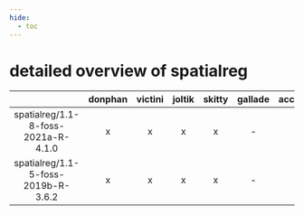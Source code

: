 ```yaml
---
hide:
  - toc
---
```


detailed overview of spatialreg
===============================

| |donphan|victini|joltik|skitty|gallade|accelgor|swalot|doduo|
| :---: | :---: | :---: | :---: | :---: | :---: | :---: | :---: | :---: |
|spatialreg/1.1-8-foss-2021a-R-4.1.0|x|x|x|x|-|-|x|x|
|spatialreg/1.1-5-foss-2019b-R-3.6.2|x|x|x|x|-|-|-|x|
